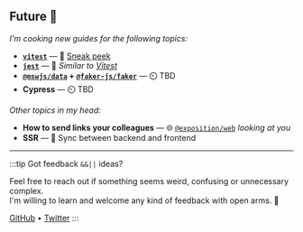 ## Future 💫

_I'm cooking new guides for the following topics:_

- **[`vitest`](https://vitest.dev/)** — 🐍 [Sneak peek](https://github.com/h2xd/exposition/blob/main/packages/integrations/msw/functions/defineMSWIntegration.spec.ts)
- **[`jest`](https://jestjs.io/)** — 🌿 _Similar to [Vitest](https://vitest.dev/)_
- **[`@mswjs/data`](https://github.com/mswjs/data) + [`@faker-js/faker`](https://fakerjs.dev/)** — ⏲️ TBD
- **Cypress** — ⏲️ TBD

_Other topics in my head:_

- **How to send links your colleagues** — 🌐 [`@exposition/web`](https://github.com/h2xd/exposition/tree/main/packages/web) _looking at you_
- **SSR** — 🚌 Sync between backend and frontend

---

:::tip Got feedback `&&||` ideas?

Feel free to reach out if something seems weird, confusing or unnecessary complex.<br>
I'm willing to learn and welcome any kind of feedback with open arms. 🤗

[GitHub](https://github.com/h2xd/exposition) &bull; [Twitter](https://twitter.com/aschujkow)
:::
